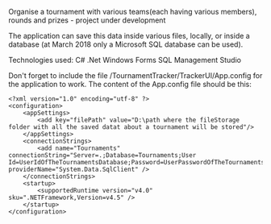 Organise a tournament with various teams(each having various members), rounds and prizes - project under development

The application can save this data inside various files, locally, or inside a database (at March 2018 only a Microsoft SQL database can be used).

Technologies used: C# .Net Windows Forms SQL Management Studio

Don't forget to include the file /TournamentTracker/TrackerUI/App.config for the application to work.
The content of the App.config file should be this:

```
<?xml version="1.0" encoding="utf-8" ?>
<configuration>
    <appSettings>
        <add key="filePath" value="D:\path where the fileStorage folder with all the saved datat about a tournament will be stored"/>
    </appSettings>
    <connectionStrings>
        <add name="Tournaments" connectionString="Server=.;Database=Tournaments;User Id=UserIdOfTheTournamentsDatabase;Password=UserPasswordOfTheTournamentsDatabase;" providerName="System.Data.SqlClient" />
    </connectionStrings>
    <startup> 
        <supportedRuntime version="v4.0" sku=".NETFramework,Version=v4.5" />
    </startup>   
</configuration>
```
